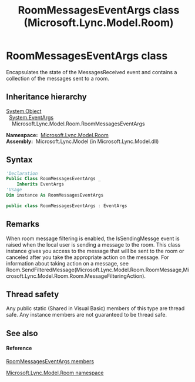 ﻿---
title: RoomMessagesEventArgs class (Microsoft.Lync.Model.Room)
TOCTitle: RoomMessagesEventArgs class
ms:assetid: T:Microsoft.Lync.Model.Room.RoomMessagesEventArgs_DI_3_UC_OCS14MrefLyncWPF
ms:mtpsurl: https://msdn.microsoft.com/en-us/library/microsoft.lync.model.room.roommessageseventargs_di_3_uc_ocs14mreflyncwpf(v=office.15)
ms:contentKeyID: 48601829
ms.date: 07/28/2014
mtps_version: v=office.15
f1_keywords:
- Microsoft.Lync.Model.Room.RoomMessagesEventArgs
dev_langs:
- CSharp
- JScript
- VB
- other
---

# RoomMessagesEventArgs class

Encapsulates the state of the MessagesReceived event and contains a collection of the messages sent to a room.

## Inheritance hierarchy

[System.Object](http://msdn2.microsoft.com/en-us/library/e5kfa45b)  
  [System.EventArgs](http://msdn2.microsoft.com/en-us/library/118wxtk3)  
    Microsoft.Lync.Model.Room.RoomMessagesEventArgs  

**Namespace:**  [Microsoft.Lync.Model.Room](microsoft-lync-model-room-namespace_2.md)  
**Assembly:**  Microsoft.Lync.Model (in Microsoft.Lync.Model.dll)

## Syntax

``` vb
'Declaration
Public Class RoomMessagesEventArgs _
    Inherits EventArgs
'Usage
Dim instance As RoomMessagesEventArgs
```

``` csharp
public class RoomMessagesEventArgs : EventArgs
```

## Remarks

When room message filtering is enabled, the IsSendingMessge event is raised when the local user is sending a message to the room. This class instance gives you access to the message that will be sent to the room or canceled after you take the appropriate action on the message. For information about taking action on a message, see Room.SendFilteredMessage(Microsoft.Lync.Model.Room.RoomMessage,Microsoft.Lync.Model.Room.Room.MessageFilteringAction).

## Thread safety

Any public static (Shared in Visual Basic) members of this type are thread safe. Any instance members are not guaranteed to be thread safe.

## See also

#### Reference

[RoomMessagesEventArgs members](roommessageseventargs-members-microsoft-lync-model-room_2.md)

[Microsoft.Lync.Model.Room namespace](microsoft-lync-model-room-namespace_2.md)


